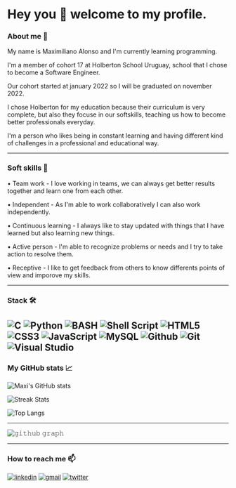# Hey you 👋 welcome to my profile.

### About me 🌱

My name is Maximiliano Alonso and I'm currently learning programming.

I'm a member of cohort 17 at Holberton School Uruguay, school that I chose to become a Software Engineer. 

Our cohort started at january 2022 so I will be graduated on november 2022. 

I chose Holberton for my education because their curriculum is very complete, but also they focuse in our softskills, teaching us how to become better professionals everyday.

I'm a person who likes being in constant learning and having different kind of challenges in a professional and educational way.

---

### Soft skills 💬

  • Team work - I love working in teams, we can always get better results together and learn one from each other.
  
  • Independent - As I'm able to work collaboratively I can also work independently.
  
  • Continuous learning - I always like to stay updated with things that I have learned but also learning new things. 
  
  • Active person - I'm able to recognize problems or needs and I try to take action to resolve them. 
  
  • Receptive - I like to get feedback from others to know differents points of view and imporove my skills.

---

### Stack 🛠

![C](https://img.shields.io/badge/c-%2300599C.svg?style=for-the-badge&logo=c&logoColor=white)
![Python](https://img.shields.io/badge/python-3670A0?style=for-the-badge&logo=python&logoColor=ffdd54)
![BASH](https://img.shields.io/badge/GitHub-100000?style=for-the-badge&logo=github&logoColor=white)
![Shell Script](https://img.shields.io/badge/shell_script-%23121011.svg?style=for-the-badge&logo=gnu-bash&logoColor=white)
![HTML5](https://img.shields.io/badge/html5-%23E34F26.svg?style=for-the-badge&logo=html5&logoColor=white) 
![CSS3](https://img.shields.io/badge/css3-%231572B6.svg?style=for-the-badge&logo=css3&logoColor=white)
![JavaScript](https://img.shields.io/badge/javascript-%23323330.svg?style=for-the-badge&logo=javascript&logoColor=%23F7DF1E)
![MySQL](https://img.shields.io/badge/mysql-%2300f.svg?style=for-the-badge&logo=mysql&logoColor=white)
![Github](https://img.shields.io/badge/GitHub-100000?style=for-the-badge&logo=github&logoColor=white)
![Git](https://img.shields.io/badge/GIT-E44C30?style=for-the-badge&logo=git&logoColor=white)
![Visual Studio](https://img.shields.io/badge/Visual%20Studio%20Code-0078d7.svg?style=for-the-badge&logo=visual-studio-code&logoColor=white)
---

### My GitHub stats 📈

<div align="left">

![Maxi's GitHub stats](https://github-readme-stats.vercel.app/api?username=MaxiHBTN&count_private=true&theme=react)
  
![Streak Stats](https://github-readme-streak-stats.herokuapp.com?user=MaxiHBTN&theme=react)
  
![Top Langs](https://github-readme-stats.vercel.app/api/top-langs/?username=MaxiHBTN&layout=compact&theme=react)

</div>

---

![𝚐𝚒𝚝𝚑𝚞𝚋 𝚐𝚛𝚊𝚙𝚑](https://activity-graph.herokuapp.com/graph?username=MaxiHBTN&theme=react-dark&area=true)

---
### How to reach me 📫

[![linkedin](https://img.shields.io/badge/linkedin-0A66C2?style=for-the-badge&logo=linkedin&logoColor=white)](https://www.linkedin.com/in/maximiliano-alonso-262b05123/)
[![gmail](https://img.shields.io/badge/Gmail-D14836?style=for-the-badge&logo=gmail&logoColor=white)](mailto:malonsogamba@gmail.com)
[![twitter](https://img.shields.io/badge/Twitter-1DA1F2?style=for-the-badge&logo=twitter&logoColor=white)](https://twitter.com/Maxalon3194)
